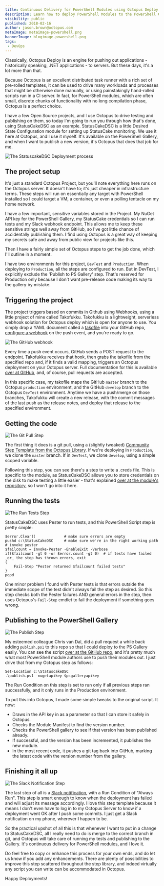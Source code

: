 ```yaml
---
title: Continuous Delivery for PowerShell Modules using Octopus Deploy and TakoFukku
description: Learn how to deploy PowerShell Modules to the PowerShell Gallery automatically using Octopus Deploy
visibility: public
published: 2018-02-16
author: jason.brown@octopus.com
metaImage: metaimage-powershell.png
bannerImage: blogimage-powershell.png
tags:
 - DevOps
---
```


Classically, Octopus Deploy is an engine for pushing out applications - historically speaking, .NET applications - to servers.  But these days, it's a lot more than that. 

Because Octopus is an excellent distributed task runner with a rich set of pre-rolled templates, it can be used to drive many workloads and processes that might be otherwise done manually, or using painstakingly hand-rolled scripts run in a CI server. In fact, for PowerShell modules, which are often small, discrete chunks of functionality with no long compilation phase, Octopus is a perfect choice.

I have a few Open Source projects, and I use Octopus to drive testing and publishing on them, so today I'm going to run you through how that's done, using StatusCakeDSC as an example. StatusCakeDSC is a little Desired State Configuration module for setting up StatusCake monitoring. We use it here at Octopus, and I use it myself. It's available on the PowerShell Gallery, and when I want to publish a new version, it's Octopus that does that job for me.

![The StatuscakeDSC Deployment process](statuscakedsc-project-process.png)

## The project setup

It's just a standard Octopus Project, but you'll note everything here runs on the Octopus server. It doesn't have to; it's just cheaper in infrastructure terms. These steps will run on essentially any target with PowerShell installed so I could target a VM, a container, or even a polling tentacle on my home network. 

I have a few important, sensitive variables stored in the Project. My NuGet API key for the PowerShell Gallery, my StatusCake credentials so I can run tests and my Slack webhook endpoint. This allows me to keep these sensitive strings well away from GitHub, so I've got little chance of accidentally publishing them. I find using Octopus is a great way of keeping my secrets safe and away from public view for projects like this.

Then I have a fairly simple set of Octopus steps to get the job done, which I'll outline in a moment.

I have two environments for this project, `DevTest` and `Production`. When deploying to `Production`, all the steps are configured to run. But in DevTest, I explicitly exclude the 'Publish to PS Gallery' step. That's reserved for Production only because I don't want pre-release code making its way to the gallery by mistake.

## Triggering the project

The project triggers based on commits in Github using Webhooks, using a little project of mine called Takofukku. Takofukku is a lightweight, serverless webhook solution for Octopus deploy which is open for anyone to use. You simply drop a YAML document called a [takofile](https://github.com/stopthatastronaut/takofukku/blob/master/takofiles.md) into your GitHub repo, [configure a webhook](https://github.com/stopthatastronaut/takofukku#ok-so-how-do-i-hook-this-up) on the push event, and you're ready to go.

![The GitHub webhook](github-hook.png)

Every time a push event occurs, GitHub sends a POST request to the endpoint. Takofukku receives that hook, then grabs the takofile from the specified repo and, if it finds a valid mapping, triggers an Octopus deployment on your Octopus server. Full documentation for this is available [over at GitHub](https://github.com/stopthatastronaut/takofukku/blob/master/readme.md), and, of course, pull requests are accepted.

In this specific case, my takofile maps the GitHub `master` branch to the Octopus `production` environment, and the GitHub `develop` branch to the Octopus `DevTest` environment. Anytime we have a push/merge on those branches, Takofukku will create a new release, with the commit messages of the last push as the release notes, and deploy that release to the specified environment.

## Getting the code

![The Git Pull Step](git-pull.png)

The first thing it does is a git pull, using a (slightly tweaked) [Community Step Template from the Octopus Library](https://library.octopus.com/step-templates/5c08170d-e919-4afe-9da3-7616c797d42b/actiontemplate-git-pull-(https)). If we're deploying in `Production`, we clone the `master` branch. If in `DevTest`, we clone `develop`, using a simple scoped variable.

Following this step, you can see there's a step to write a .creds file. This is specific to the module, as StatusCakeDSC allows you to store credentials on the disk to make testing a little easier - that's explained [over at the module's repository](https://github.com/stopthatastronaut/StatusCakeDSC/blob/master/README.md#credentials), so I won't go into it here.

## Running the tests

![The Run Tests Step](runtests.png)

StatusCakeDSC uses Pester to run tests, and this PowerShell Script step is pretty simple:

```
$error.Clear()             # make sure errors are empty
pushd c:\StatusCakeDSC     # make sure we're in the right working path
# invoke pester
$failcount = Invoke-Pester -EnableExit -Verbose
if($failcount -gt 0 -or $error.count -gt 0)  # if tests have failed _or_ the step has thrown errors, exit
{
    Fail-Step "Pester returned $failcount failed tests"
}
popd
```

One minor problem I found with Pester tests is that errors outside the immediate scope of the test didn't always fail the step as desired. So this step checks both the Pester failures AND general errors in the step, then uses Octopus's `Fail-Step` cmdlet to fail the deployment if something goes wrong.

## Publishing to the PowerShell Gallery

![The Publish Step](publish.png)

My esteemed colleague Chris van Dal, did a pull request a while back adding `publish.ps1` to this repo so that I could deploy to the PS Gallery easily. You can see the script [over at the GitHub repo](https://github.com/stopthatastronaut/StatusCakeDSC/blob/master/publish.ps1), and it's pretty much what most PowerShell module authors use to push their modules out. I just drive that from my Octopus step as follows:

```
Set-Location c:\StatuscakeDSC
.\publish.ps1 -nugetapikey $psgalleryapikey
```

The Run Condition on this step is set to run only if all previous steps ran successfully, and it only runs in the Production environment. 

To put this into Octopus, I made some simple tweaks to the original script. It now:

- Draws in the API key in as a parameter so that I can store it safely in Octopus.
- Checks the Module Manifest to find the version number.
- Checks the PowerShell gallery to see if that version has been published already.
- If successful, and the version has been incremented, it publishes the new module.
- In the most recent code, it pushes a git tag back into GitHub, marking the latest code with the version number from the gallery.

## Finishing it all up

![The Slack Notification Step](slack.png)

The last step of all is a [Slack notification](https://library.octopusdeploy.com/step-template/actiontemplate-slack-notify-deployment), with a Run Condition of "Always Run". This step is smart enough to know when the deployment has failed and will adjust its message accordingly. I love this step template because it means I don't even have to log in to my Octopus Server to know if a deployment went OK after I push some commits. I just get a Slack notification on my phone, wherever I happen to be.


So the practical upshot of all this is that whenever I want to put in a change to StatusCakeDSC, all I really need to do is merge to the correct branch in git, and Octopus will take care of running my tests and publishing to the Gallery. It's continuous delivery for PowerShell modules, and I love it.

Do feel free to copy or enhance this process for your own ends, and do let us know if you add any enhancements. There are plenty of possibilities to improve this step scattered throughout the step library, and indeed virtually any script you can write can be accommodated in Octopus.

Happy Deployments!
